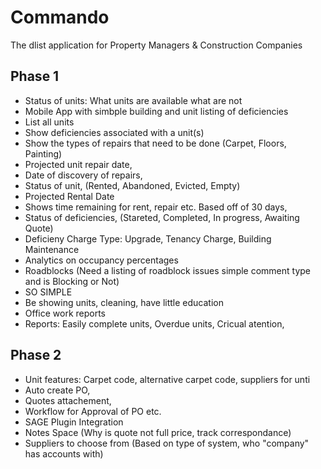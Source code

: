 Commando
=====

The dlist application for Property Managers &amp; Construction Companies

Phase 1
---

+ Status of units: What units are available what are not
+ Mobile App with simbple building and unit listing of deficiencies
+ List all units
+ Show deficiencies associated with a unit(s)
+ Show the types of repairs that need to be done (Carpet, Floors, Painting)
+ Projected unit repair date,
+ Date of discovery of repairs,
+ Status of unit, (Rented, Abandoned, Evicted, Empty)
+ Projected Rental Date
+ Shows time remaining for rent, repair etc. Based off of 30 days,
+ Status of deficiencies, (Stareted, Completed, In progress, Awaiting Quote)
+ Deficieny Charge Type: Upgrade, Tenancy Charge, Building Maintenance
+ Analytics on occupancy percentages
+ Roadblocks (Need a listing of roadblock issues simple comment type and is Blocking or Not)
+ SO SIMPLE
+ Be showing units, cleaning, have little education
+ Office work reports
+ Reports: Easily complete units, Overdue units, Cricual atention,

Phase 2
----

+ Unit features: Carpet code, alternative carpet code, suppliers for unti
+ Auto create PO,
+ Quotes attachement,
+ Workflow for Approval of PO etc.
+ SAGE Plugin Integration
+ Notes Space (Why is quote not full price, track correspondance)
+ Suppliers to choose from (Based on type of system, who "company" has accounts with)
